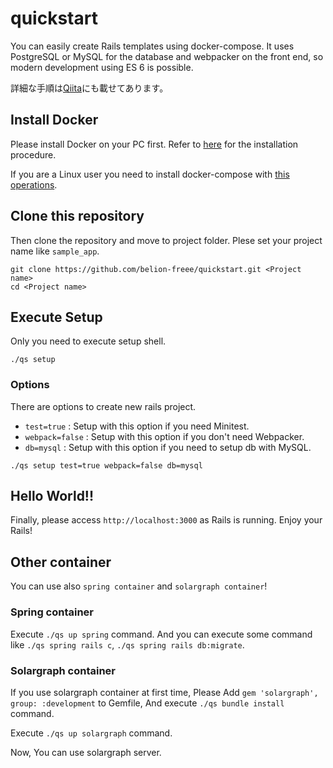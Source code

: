 # quickstart
You can easily create Rails templates using docker-compose.
It uses PostgreSQL or MySQL for the database and webpacker on the front end, so modern development using ES 6 is possible.

詳細な手順は[Qiita](https://qiita.com/belion_freee/items/f0ef60a08299c9febbdf)にも載せてあります。

## Install Docker
Please install Docker on your PC first.
Refer to [here](https://docs.docker.com/install/) for the installation procedure.

If you are a Linux user you need to install docker-compose with [this operations](https://docs.docker.com/compose/install/#install-compose).

## Clone this repository
Then clone the repository and move to project folder.
Plese set your project name like `sample_app`.

```
git clone https://github.com/belion-freee/quickstart.git <Project name>
cd <Project name>
```

## Execute Setup
Only you need to execute setup shell.

```
./qs setup
```

### Options
There are options to create new rails project.

- `test=true` : Setup with this option if you need Minitest.
- `webpack=false` : Setup with this option if you don't need Webpacker.
- `db=mysql` : Setup with this option if you need to setup db with MySQL.

```
./qs setup test=true webpack=false db=mysql
```

## Hello World!!
Finally, please access `http://localhost:3000` as Rails is running.
Enjoy your Rails!

## Other container
You can use also `spring container` and `solargraph container`!

### Spring container
Execute `./qs up spring` command.
And you can execute some command like `./qs spring rails c`, `./qs spring rails db:migrate`.

### Solargraph container
If you use solargraph container at first time, Please Add `gem 'solargraph', group: :development` to Gemfile, And execute `./qs bundle install` command.

Execute `./qs up solargraph` command.

Now, You can use solargraph server.
